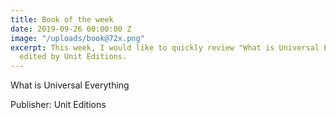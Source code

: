 ```yaml
---
title: Book of the week
date: 2019-09-26 00:00:00 Z
image: "/uploads/book@72x.png"
excerpt: This week, I would like to quickly review "What is Universal Everything"
  edited by Unit Editions.
---
```


What is Universal Everything

Publisher: Unit Editions

